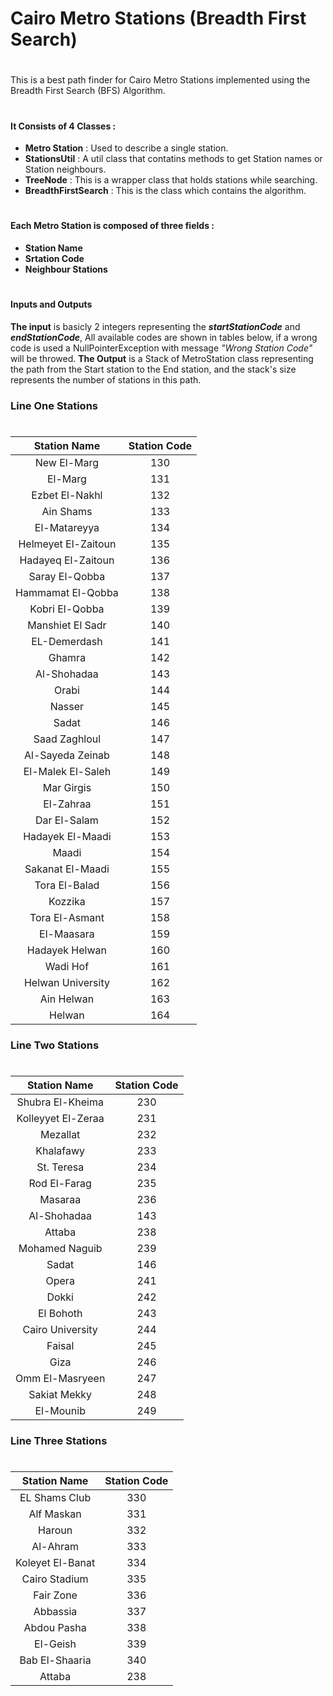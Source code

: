 # Cairo Metro Stations (Breadth First Search)
#
This is a best path finder for Cairo Metro Stations implemented using the Breadth First Search (BFS) Algorithm.
#
#### It Consists of 4 Classes :
-  **Metro Station** : Used to describe a single station.
- **StationsUtil** : A util class that contatins methods to get Station names or Station neighbours.
- **TreeNode** : This is a wrapper class that holds stations while searching.
- **BreadthFirstSearch** : This is the class which contains the algorithm.
#
#### Each Metro Station is composed of three fields :
- **Station Name**
- **Srtation Code**
- **Neighbour Stations**
#
#### Inputs and Outputs
**The input** is basicly 2 integers representing the ***startStationCode*** and ***endStationCode***, All available codes are shown in tables below, if a wrong code is used a NullPointerException with message *"Wrong Station Code"* will be throwed.
**The Output** is a Stack of MetroStation class representing the path from the Start station to the End station, and the stack's size represents the number of stations in this path.
### Line One Stations
#
|     Station Name    | Station Code |
|:-------------------:|:------------:|
|     New El-Marg     | 130          |
|       El-Marg       | 131          |
|    Ezbet El-Nakhl   | 132          |
|      Ain Shams      | 133          |
|     El-Matareyya    | 134          |
| Helmeyet El-Zaitoun | 135          |
|  Hadayeq El-Zaitoun | 136          |
|    Saray El-Qobba   | 137          |
|  Hammamat El-Qobba  | 138          |
|    Kobri El-Qobba   | 139          |
|   Manshiet El Sadr  | 140          |
|     EL-Demerdash    | 141          |
|        Ghamra       | 142          |
|     Al-Shohadaa     | 143          |
|        Orabi        | 144          |
|        Nasser       | 145          |
|        Sadat        | 146          |
|    Saad Zaghloul    | 147          |
|   Al-Sayeda Zeinab  | 148          |
|  El-Malek El-Saleh  | 149          |
|      Mar Girgis     | 150          |
|      El-Zahraa      | 151          |
|     Dar El-Salam    | 152          |
|   Hadayek El-Maadi  | 153          |
|        Maadi        | 154          |
|   Sakanat El-Maadi  | 155          |
|    Tora El-Balad    | 156          |
|       Kozzika       | 157          |
|    Tora El-Asmant   | 158          |
|      El-Maasara     | 159          |
|    Hadayek Helwan   | 160          |
|       Wadi Hof      | 161          |
|  Helwan University  | 162          |
|      Ain Helwan     | 163          |
|        Helwan       | 164          |

### Line Two Stations
#
|    Station Name    | Station Code |
|:------------------:|:------------:|
|  Shubra El-Kheima  | 230          |
| Kolleyyet El-Zeraa | 231          |
|      Mezallat      | 232          |
|      Khalafawy     | 233          |
|     St. Teresa     | 234          |
|    Rod El-Farag    | 235          |
|       Masaraa      | 236          |
|     Al-Shohadaa    | 143          |
|       Attaba       | 238          |
|   Mohamed Naguib   | 239          |
|        Sadat       | 146          |
|        Opera       | 241          |
|        Dokki       | 242          |
|      El Bohoth     | 243          |
|  Cairo University  | 244          |
|       Faisal       | 245          |
|        Giza        | 246          |
|   Omm El-Masryeen  | 247          |
|    Sakiat Mekky    | 248          |
|      El-Mounib     | 249          |

### Line Three Stations
#
|   Station Name   | Station Code |
|:----------------:|:------------:|
|   EL Shams Club  | 330          |
|    Alf Maskan    | 331          |
|      Haroun      | 332          |
|     Al-Ahram     | 333          |
| Koleyet El-Banat | 334          |
|   Cairo Stadium  | 335          |
|     Fair Zone    | 336          |
|     Abbassia     | 337          |
|    Abdou Pasha   | 338          |
|     El-Geish     | 339          |
|  Bab El-Shaaria  | 340          |
|      Attaba      | 238          |

